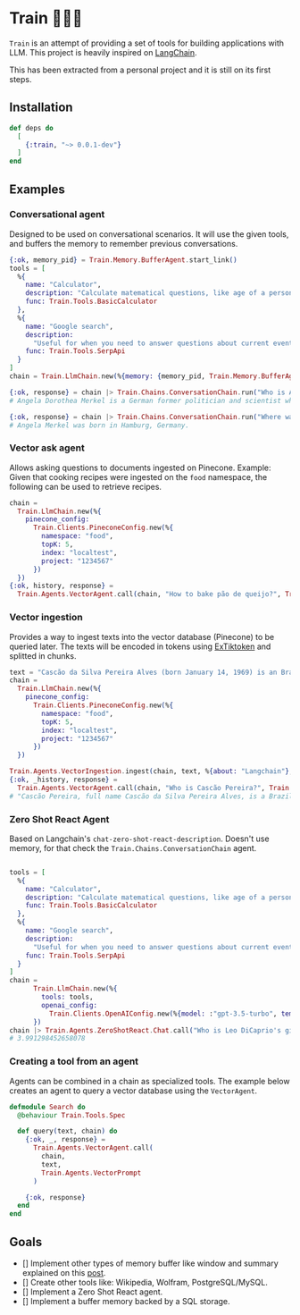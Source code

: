 # Train 🚂🚂🚂

`Train` is an attempt of providing a set of tools for building applications with LLM. This project is heavily inspired on [LangChain](https://github.com/hwchase17/langchain).

This has been extracted from a personal project and it is still on its first steps.

## Installation

```elixir
def deps do
  [
    {:train, "~> 0.0.1-dev"}
  ]
end
```

## Examples

### Conversational agent
Designed to be used on conversational scenarios. It will use the given tools, and buffers the memory to remember previous conversations.
```elixir
{:ok, memory_pid} = Train.Memory.BufferAgent.start_link()
tools = [
  %{
    name: "Calculator",
    description: "Calculate matematical questions, like age of a person, distance, etc",
    func: Train.Tools.BasicCalculator
  },
  %{
    name: "Google search",
    description:
      "Useful for when you need to answer questions about current events. You should ask targeted questions",
    func: Train.Tools.SerpApi
  }
]
chain = Train.LlmChain.new(%{memory: {memory_pid, Train.Memory.BufferAgent}, tools: tools})

{:ok, response} = chain |> Train.Chains.ConversationChain.run("Who is Angela Merkel?")
# Angela Dorothea Merkel is a German former politician and scientist who served as Chancellor of Germany from November 2005 to December 2021. A member of the Christian Democratic Union, she previously served as Leader of the Opposition from 2002 to 2005 and as Leader of the Christian Democratic Union from 2000 to 2018.

{:ok, response} = chain |> Train.Chains.ConversationChain.run("Where was she born?")
# Angela Merkel was born in Hamburg, Germany.
```

### Vector ask agent
Allows asking questions to documents ingested on Pinecone.
Example: Given that cooking recipes were ingested on the `food` namespace, the following can be used to retrieve recipes.
```elixir
chain =
  Train.LlmChain.new(%{
    pinecone_config:
      Train.Clients.PineconeConfig.new(%{
        namespace: "food",
        topK: 5,
        index: "localtest",
        project: "1234567"
      })
  })
{:ok, history, response} =
  Train.Agents.VectorAgent.call(chain, "How to bake pão de queijo?", Train.Agents.VectorPrompt)
```

### Vector ingestion
Provides a way to ingest texts into the vector database (Pinecone) to be queried later.
The texts will be encoded in tokens using [ExTiktoken](https://github.com/ricardohsd/ex_tiktoken) and splitted in chunks.
```elixir
text = "Cascão da Silva Pereira Alves (born January 14, 1969) is an Brazilian musician. He is the founder of the rock band Casca Dura, for which he is the lead singer, guitarist, and principal songwriter. Prior to forming Casca Dura, he was the drummer of rock band Solitarios from 1990 to 1994."
chain =
  Train.LlmChain.new(%{
    pinecone_config:
      Train.Clients.PineconeConfig.new(%{
        namespace: "food",
        topK: 5,
        index: "localtest",
        project: "1234567"
      })
  })

Train.Agents.VectorIngestion.ingest(chain, text, %{about: "Langchain"}, 30)
{:ok, _history, response} =
  Train.Agents.VectorAgent.call(chain, "Who is Cascão Pereira?", Train.Agents.VectorPrompt)
# "Cascão Pereira, full name Cascão da Silva Pereira Alves, is a Brazilian musician born on January 14, 1969. He is the founder of the rock band Casca Dura, where he serves as the lead singer, guitarist, and principal songwriter. Before forming Casca Dura, he was the drummer for the rock band Solitarios from 1990 to 1994.\n\nReferences:\n- Context provided"
```

### Zero Shot React Agent
Based on Langchain's `chat-zero-shot-react-description`. Doesn't use memory, for that check the `Train.Chains.ConversationChain` agent.
```elixir

tools = [
  %{
    name: "Calculator",
    description: "Calculate matematical questions, like age of a person, distance, etc",
    func: Train.Tools.BasicCalculator
  },
  %{
    name: "Google search",
    description:
      "Useful for when you need to answer questions about current events. You should ask targeted questions",
    func: Train.Tools.SerpApi
  }
]
chain =
      Train.LlmChain.new(%{
        tools: tools,
        openai_config:
          Train.Clients.OpenAIConfig.new(%{model: :"gpt-3.5-turbo", temperature: 0.0})
      })
chain |> Train.Agents.ZeroShotReact.Chat.call("Who is Leo DiCaprio's girlfriend? What is her current age raised to the 0.43 power?")
# 3.991298452658078
```

### Creating a tool from an agent
Agents can be combined in a chain as specialized tools. The example below creates an agent to query a vector database using the `VectorAgent`.
```elixir
defmodule Search do
  @behaviour Train.Tools.Spec

  def query(text, chain) do
    {:ok, _, response} =
      Train.Agents.VectorAgent.call(
        chain,
        text,
        Train.Agents.VectorPrompt
      )

    {:ok, response}
  end
end
```

## Goals
- [] Implement other types of memory buffer like window and summary explained on this [post](https://www.pinecone.io/learn/langchain-conversational-memory/).
- [] Create other tools like: Wikipedia, Wolfram, PostgreSQL/MySQL.
- [] Implement a Zero Shot React agent.
- [] Implement a buffer memory backed by a SQL storage.